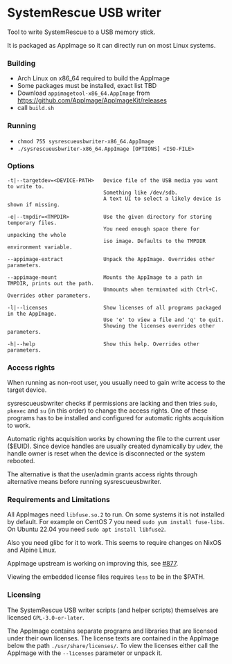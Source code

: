 # SystemRescue USB writer

Tool to write SystemRescue to a USB memory stick.

It is packaged as AppImage so it can directly run on most Linux systems.

### Building

- Arch Linux on x86_64 required to build the AppImage
- Some packages must be installed, exact list TBD
- Download `appimagetool-x86_64.AppImage` from https://github.com/AppImage/AppImageKit/releases
- call `build.sh`

### Running

- `chmod 755 sysrescueusbwriter-x86_64.AppImage`
- `./sysrescueusbwriter-x86_64.AppImage [OPTIONS] <ISO-FILE>`

### Options

```
-t|--targetdev=<DEVICE-PATH>   Device file of the USB media you want to write to.
                               Something like /dev/sdb.
                               A text UI to select a likely device is shown if missing.

-e|--tmpdir=<TMPDIR>           Use the given directory for storing temporary files.
                               You need enough space there for unpacking the whole
                               iso image. Defaults to the TMPDIR environment variable.
                               
--appimage-extract             Unpack the AppImage. Overrides other parameters.

--appimage-mount               Mounts the AppImage to a path in TMPDIR, prints out the path.
                               Unmounts when terminated with Ctrl+C. Overrides other parameters.

-l|--licenses                  Show licenses of all programs packaged in the AppImage.
                               Use 'e' to view a file and 'q' to quit.
                               Showing the licenses overrides other parameters.

-h|--help                      Show this help. Overrides other parameters.

```

### Access rights

When running as non-root user, you usually need to gain write access to the target device.

sysrescueusbwriter checks if permissions are lacking and then tries `sudo`, `pkexec` and `su`
(in this order) to change the access rights. One of these programs has to be installed and 
configured for automatic rights acquisition to work. 

Automatic rights acquisition works by chowning the file to the current user ($EUID). Since device
handles are usually created dynamically by udev, the handle owner is reset when the device is
disconnected or the system rebooted.

The alternative is that the user/admin grants access rights through alternative means before 
running sysrescueusbwriter.

### Requirements and Limitations

All AppImages need `libfuse.so.2` to run. On some systems it is not installed by default.
For example on CentOS 7 you need `sudo yum install fuse-libs`. On Ubuntu 22.04 you need 
`sudo apt install libfuse2`.

Also you need glibc for it to work. This seems to require changes on NixOS and Alpine Linux.

AppImage upstream is working on improving this, see [#877](https://github.com/AppImage/AppImageKit/issues/877).

Viewing the embedded license files requires `less` to be in the $PATH.

### Licensing

The SystemRescue USB writer scripts (and helper scripts) themselves are licensed `GPL-3.0-or-later`.

The AppImage contains separate programs and libraries that are licensed under their own licenses.
The license texts are contained in the AppImage below the path `./usr/share/licenses/`. To view the licenses
either call the AppImage with the `--licenses` parameter or unpack it.
